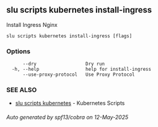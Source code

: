 ## slu scripts kubernetes install-ingress

Install Ingress Nginx

```
slu scripts kubernetes install-ingress [flags]
```

### Options

```
      --dry                  Dry run
  -h, --help                 help for install-ingress
      --use-proxy-protocol   Use Proxy Protocol
```

### SEE ALSO

* [slu scripts kubernetes](slu_scripts_kubernetes.md)	 - Kubernetes Scripts

###### Auto generated by spf13/cobra on 12-May-2025
